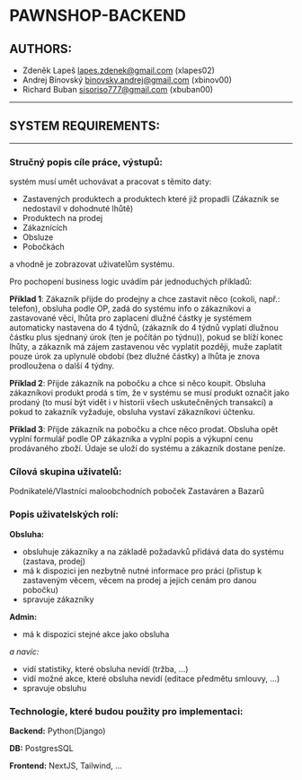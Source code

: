 # PAWNSHOP-BACKEND
## AUTHORS:
* Zdeněk Lapeš <lapes.zdenek@gmail.com> (xlapes02)
* Andrej Bínovský <binovsky.andrej@gmail.com> (xbinov00)
* Richard Buban <sisoriso777@gmail.com> (xbuban00)

---

## SYSTEM REQUIREMENTS:

---

### Stručný popis cíle práce, výstupů:
systém musí umět uchovávat a pracovat s těmito daty:

- Zastavených produktech a produktech které již propadli (Zákazník se nedostavil v dohodnuté lhůtě)
- Produktech na prodej
- Zákaznících
- Obsluze
- Pobočkách

a vhodně je zobrazovat uživatelům systému.

Pro pochopení business logic uvádím pár jednoduchých příkladů:

__Příklad 1__: Zákazník přijde do prodejny a chce zastavit něco (cokoli, např.: telefon), obsluha podle OP, zadá do systému info o zákazníkovi a zastavované věci, lhůta pro zaplacení dlužné částky je systémem automaticky nastavena do 4 týdnů, (zákazník do 4 týdnů vyplatí dlužnou částku plus sjednaný úrok (ten je počítán po týdnu)), pokud se blíží konec lhůty, a zákazník má zájem zastavenou věc vyplatit později, muže zaplatit pouze úrok za uplynulé období (bez dlužné částky) a lhůta je znova prodloužena o další 4 týdny.

__Příklad 2__: Přijde zákazník na pobočku a chce si něco koupit. Obsluha zákazníkovi produkt prodá s tím, že v systému se musí produkt označit jako prodaný (to musí být vidět i v historii všech uskutečněných transakcí) a pokud to zakazník vyžaduje, obsluha vystaví zákazníkovi účtenku.

__Příklad 3__: Přijde zákazník na pobočku a chce něco prodat. Obsluha opět vyplní formulář podle OP zákazníka a vyplní popis a výkupní cenu prodávaného zboží. Údaje se uloží do systému a zákazník dostane peníze.

### Cílová skupina uživatelů:
Podnikatelé/Vlastníci maloobchodních poboček Zastaváren a Bazarů

### Popis uživatelských rolí:
__Obsluha:__

- obsluhuje zákazníky a na základě požadavků přidává data do systému (zastava, prodej)
- má k dispozici jen nezbytně nutné informace pro práci (přistup k zastaveným věcem, věcem na prodej a jejich cenám pro danou pobočku)
- spravuje zákazníky

__Admin:__

- má k dispozici stejné akce jako obsluha

_a navíc:_

- vidí statistiky, které obsluha nevídí (tržba, ...)
- vidí možné akce, které obsluha nevidí (editace předmětu smlouvy, ...)
- spravuje obsluhu

### Technologie, které budou použity pro implementaci:
__Backend:__ Python(Django)

__DB:__ PostgresSQL

__Frontend:__ NextJS, Tailwind, ...
